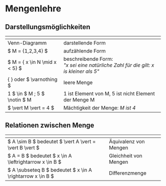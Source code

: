 # Mengenlehre 

## Darstellungsmöglichkeiten

  []()| []() 
------ | -----
Venn-Diagramm | darstellende Form
$ M = \{1,2,3,4\} $ | aufzählende Form
$ M =  \{ x \in N \mid x < 5\} $ | beschreibende Form: <br> *"x sei eine natürliche Zahl für die gilt: x is kleiner als 5"*
\{    \}  oder $ \varnothing $  | leere Menge
1 $  \in $ M ; 5 $  \notin $ M | 1 ist Element von M, 5 ist nicht Element der Menge M
$ \vert  M \vert  = 4 $|Mächtigkeit der Menge: *M ist 4*

## Relationen zwischen Menge
  []()| []() 
------ | -----
$ A \sim B $   bedeutet $ \vert  A \vert =  \vert  B \vert $ | Äquivalenz von Mengen
 $ A = B $   bedeutet $ x \in A \leftrightarrow x \in B $ | Gleichheit von Mengen
$ A \subseteq B $   bedeutet $ x \in A \rightarrow x \in B $ | Differenzmenge




